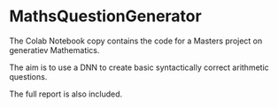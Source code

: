 # MathsQuestionGenerator

The Colab Notebook copy contains the code for a Masters project on generatiev Mathematics.  

The aim is to use a DNN to create basic syntactically correct arithmetic questions.  

The full report is also included.  
